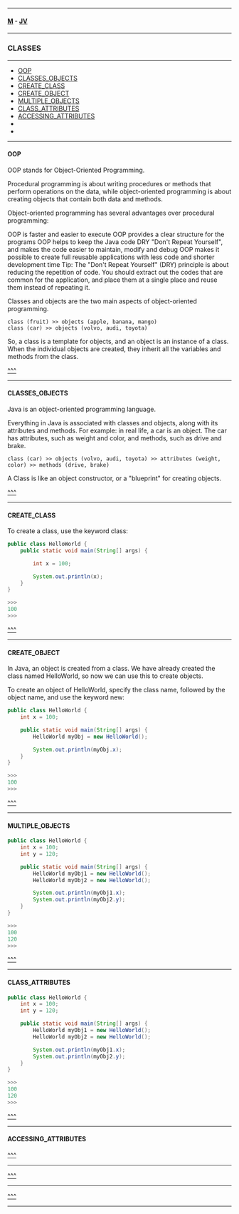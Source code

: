 
---

#### [M](https://github.com/ttltrk/TTT/blob/master/menu.md) - [JV](https://github.com/ttltrk/TTT/tree/master/JV/JV.md)

---

### CLASSES

---

* [OOP](#OOP)
* [CLASSES_OBJECTS](#CLASSES_OBJECTS)
* [CREATE_CLASS](#CREATE_CLASS)
* [CREATE_OBJECT](#CREATE_OBJECT)
* [MULTIPLE_OBJECTS](#MULTIPLE_OBJECTS)
* [CLASS_ATTRIBUTES](#CLASS_ATTRIBUTES)
* [ACCESSING_ATTRIBUTES](#ACCESSING_ATTRIBUTES)
* [](#)
* [](#)

---

#### OOP

OOP stands for Object-Oriented Programming.

Procedural programming is about writing procedures or methods that perform operations on the data, while object-oriented programming is about creating objects that contain both data and methods.

Object-oriented programming has several advantages over procedural programming:

OOP is faster and easier to execute
OOP provides a clear structure for the programs
OOP helps to keep the Java code DRY "Don't Repeat Yourself", and makes the code easier to maintain, modify and debug
OOP makes it possible to create full reusable applications with less code and shorter development time
Tip: The "Don't Repeat Yourself" (DRY) principle is about reducing the repetition of code. You should extract out the codes that are common for the application, and place them at a single place and reuse them instead of repeating it.

Classes and objects are the two main aspects of object-oriented programming.

```
class (fruit) >> objects (apple, banana, mango)
class (car) >> objects (volvo, audi, toyota)
```

So, a class is a template for objects, and an object is an instance of a class.
When the individual objects are created, they inherit all the variables and methods from the class.

[^^^](#CLASSES)

---

#### CLASSES_OBJECTS

Java is an object-oriented programming language.

Everything in Java is associated with classes and objects, along with its attributes and methods. For example: in real life, a car is an object. The car has attributes, such as weight and color, and methods, such as drive and brake.

```
class (car) >> objects (volvo, audi, toyota) >> attributes (weight, color) >> methods (drive, brake)
```

A Class is like an object constructor, or a "blueprint" for creating objects.

[^^^](#CLASSES)

---

#### CREATE_CLASS

To create a class, use the keyword class:

```java
public class HelloWorld {
    public static void main(String[] args) {

        int x = 100;

        System.out.println(x);
    }
}

>>>
100
>>>
```

[^^^](#CLASSES)

---

#### CREATE_OBJECT

In Java, an object is created from a class. We have already created the class named HelloWorld, so now we can use this to create objects.

To create an object of HelloWorld, specify the class name, followed by the object name, and use the keyword new:

```java
public class HelloWorld {
    int x = 100;

    public static void main(String[] args) {
        HelloWorld myObj = new HelloWorld();

        System.out.println(myObj.x);
    }
}

>>>
100
>>>
```

[^^^](#CLASSES)

---

#### MULTIPLE_OBJECTS

```java
public class HelloWorld {
    int x = 100;
    int y = 120;

    public static void main(String[] args) {
        HelloWorld myObj1 = new HelloWorld();
        HelloWorld myObj2 = new HelloWorld();

        System.out.println(myObj1.x);
        System.out.println(myObj2.y);
    }
}

>>>
100
120
>>>
```

[^^^](#CLASSES)

---

#### CLASS_ATTRIBUTES

```java
public class HelloWorld {
    int x = 100;
    int y = 120;

    public static void main(String[] args) {
        HelloWorld myObj1 = new HelloWorld();
        HelloWorld myObj2 = new HelloWorld();

        System.out.println(myObj1.x);
        System.out.println(myObj2.y);
    }
}

>>>
100
120
>>>
```

[^^^](#CLASSES)

---

#### ACCESSING_ATTRIBUTES

[^^^](#CLASSES)

---

[^^^](#CLASSES)

---

[^^^](#CLASSES)

---
